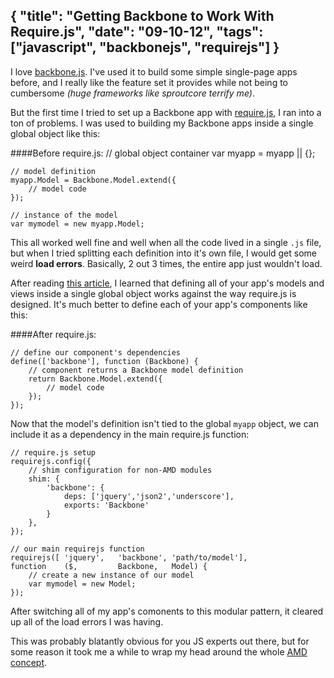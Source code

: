 {
	"title": "Getting Backbone to Work With Require.js",
	"date": "09-10-12",
	"tags": ["javascript", "backbonejs", "requirejs"]
}
--

I love [backbone.js](http://backbonejs.org). I've used it to build some simple single-page apps before, and I really like the feature set it provides while not being to cumbersome _(huge frameworks like sproutcore terrify me)_.

But the first time I tried to set up a Backbone app with [require.js](http://requirejs.org), I ran into a ton of problems. I was used to building my Backbone apps inside a single global object like this:

####Before require.js:
    // global object container
    var myapp = myapp || {};
    
    // model definition
    myapp.Model = Backbone.Model.extend({
    	// model code
    });
    
    // instance of the model
    var mymodel = new myapp.Model;
    
This all worked well fine and well when all the code lived in a single `.js` file, but when I tried splitting each definition into it's own file, I would get some weird __load errors__. Basically, 2 out 3 times, the entire app just wouldn't load.

After reading [this article](http://backbonetutorials.com/organizing-backbone-using-modules/), I learned that defining all of your app's models and views inside a single global object works against the way require.js is designed. It's much better to define each of your app's components like this:

####After require.js:

    // define our component's dependencies
    define(['backbone'], function (Backbone) {
        // component returns a Backbone model definition
    	return Backbone.Model.extend({
    		// model code
    	});
    });
    
Now that the model's definition isn't tied to the global `myapp` object, we can include it as a dependency in the main require.js function:
	
	// require.js setup
	requirejs.config({
		// shim configuration for non-AMD modules
		shim: {
			'backbone': {
				deps: ['jquery','json2','underscore'],
				exports: 'Backbone'
			}
		},
	});
	
	// our main requirejs function
	requirejs([	'jquery',	'backbone',	'path/to/model'],
	function	($,			Backbone,	Model) {
		// create a new instance of our model
		var mymodel = new Model;
	});

After switching all of my app's comonents to this modular pattern, it cleared up all of the load errors I was having.

This was probably blatantly obvious for you JS experts out there, but for some reason it took me a while to wrap my head around the whole [AMD concept](http://backbonetutorials.com/organizing-backbone-using-modules/).